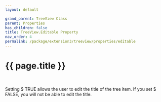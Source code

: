 ```yaml
---
layout: default

grand_parent: TreeView Class
parent: Properties
has_children: false
title: TreeView.Editable Property
nav_order: 4
permalink: /package/extension3/treeview/properties/editable
---
```

# {{ page.title }}
<br>

Setting $ TRUE allows the user to edit the title of the tree item. If you set $ FALSE, you will not be able to edit the title.